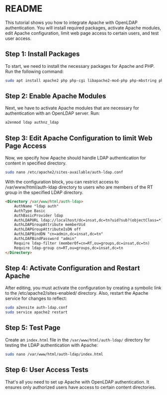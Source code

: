 # README

This tutorial shows you how to integrate Apache with OpenLDAP authentication. You will install required packages, activate Apache modules, edit Apache configuration, limit web page access to certain users, and test user access.

## Step 1: Install Packages

To start, we need to install the necessary packages for Apache and PHP. Run the following command:

```bash
sudo apt install apache2 php php-cgi libapache2-mod-php php-mbstring php-common php-pear -y
```

## Step 2: Enable Apache Modules

Next, we have to activate Apache modules that are necessary for authentication with an OpenLDAP server. Run:

```bash
a2enmod ldap authnz_ldap
```

## Step 3: Edit Apache Configuration to limit Web Page Access

Now, we specify how Apache should handle LDAP authentication for content in specified directory.

```bash
sudo nano /etc/apache2/sites-available/auth-ldap.conf 
```

With the configuration block, you can restrict access to /var/www/html/auth-ldap directory to users who are members of the RT group in the specified LDAP directory.

```markdown
<Directory /var/www/html/auth-ldap>
    AuthName "ldap auth"
    AuthType Basic
    AuthBasicProvider ldap
    AuthLDAPURL ldap://localhost/dc=insat,dc=tn?uid?sub?(objectClass=*)
    AuthLDAPGroupAttribute memberUid
    AuthLDAPGroupAttributeIsDN off
    AuthLDAPBindDN "cn=admin,dc=insat,dc=tn"
    AuthLDAPBindPassword "admin"
    Require ldap-filter (memberOf=cn=RT,ou=groups,dc=insat,dc=tn)
    Require ldap-group cn=RT,ou=groups,dc=insat,dc=tn
</Directory>
```

## Step 4: Activate Configuration and Restart Apache

After editing, you must activate the configuration by creating a symbolic link to the /etc/apache2/sites-enabled/ directory. Also, restart the Apache service for changes to reflect:

```bash
sudo a2ensite auth-ldap.conf
sudo service apache2 restart
```

## Step 5: Test Page

Create an ```index.html``` file in the ```/var/www/html/auth-ldap/``` directory for testing the LDAP authentication with Apache:

```bash
sudo nano /var/www/html/auth-ldap/index.html
```

## Step 6: User Access Tests

That's all you need to set up Apache with OpenLDAP authentication. It ensures only authorized users have access to certain content directories.
